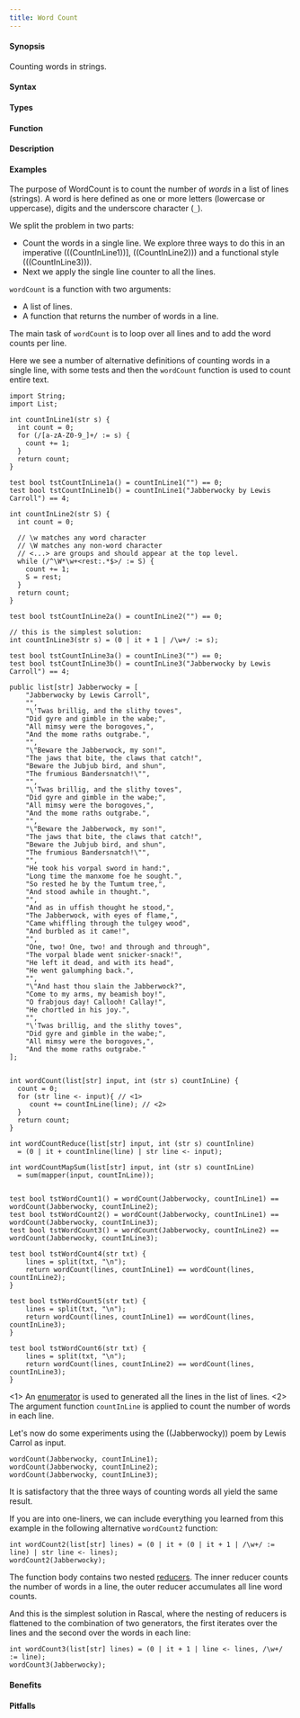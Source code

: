 ```yaml
---
title: Word Count
---
```


#### Synopsis

Counting words in strings.

#### Syntax

#### Types

#### Function

#### Description

#### Examples

The purpose of WordCount is to count the number of _words_ in a list of lines (strings).
A word is here defined as one or more letters (lowercase or uppercase), digits and the underscore character (`_`).

We split the problem in two parts:

*  Count the words in a single line. We explore three ways to do this in an imperative (((CountInLine1))], ((CountInLine2)))
  and a functional style (((CountInLine3))).
*  Next we apply the single line counter to all the lines.


`wordCount` is a function with two arguments:
*  A list of lines.
*  A function that returns the number of words in a line.


The main task of `wordCount` is to loop over all lines and to add the word counts per line.

Here we see a number of alternative definitions of counting words in a single line,
with some tests and then the `wordCount` function is used to count entire text.

```rascal-commands
import String;
import List;

int countInLine1(str s) {
  int count = 0;
  for (/[a-zA-Z0-9_]+/ := s) {
    count += 1;
  }
  return count;
}

test bool tstCountInLine1a() = countInLine1("") == 0;
test bool tstCountInLine1b() = countInLine1("Jabberwocky by Lewis Carroll") == 4;

int countInLine2(str S) {
  int count = 0;

  // \w matches any word character
  // \W matches any non-word character
  // <...> are groups and should appear at the top level.
  while (/^\W*\w+<rest:.*$>/ := S) {
    count += 1;
    S = rest;
  }
  return count;
}

test bool tstCountInLine2a() = countInLine2("") == 0;

// this is the simplest solution:
int countInLine3(str s) = (0 | it + 1 | /\w+/ := s);

test bool tstCountInLine3a() = countInLine3("") == 0;
test bool tstCountInLine3b() = countInLine3("Jabberwocky by Lewis Carroll") == 4;

public list[str] Jabberwocky = [
	"Jabberwocky by Lewis Carroll",
	"",
	"\'Twas brillig, and the slithy toves",
	"Did gyre and gimble in the wabe;",
	"All mimsy were the borogoves,",
	"And the mome raths outgrabe.",
	"",
	"\"Beware the Jabberwock, my son!",
	"The jaws that bite, the claws that catch!",
	"Beware the Jubjub bird, and shun",
	"The frumious Bandersnatch!\"",
	"",
	"\'Twas brillig, and the slithy toves",
	"Did gyre and gimble in the wabe;",
	"All mimsy were the borogoves,",
	"And the mome raths outgrabe.",
	"",
	"\"Beware the Jabberwock, my son!",
	"The jaws that bite, the claws that catch!",
	"Beware the Jubjub bird, and shun",
	"The frumious Bandersnatch!\"",
	"",
	"He took his vorpal sword in hand:",
	"Long time the manxome foe he sought.",
	"So rested he by the Tumtum tree,",
	"And stood awhile in thought.",
	"",
	"And as in uffish thought he stood,",
	"The Jabberwock, with eyes of flame,",
	"Came whiffling through the tulgey wood",
	"And burbled as it came!",
	"",
	"One, two! One, two! and through and through",
	"The vorpal blade went snicker-snack!",
	"He left it dead, and with its head",
	"He went galumphing back.",
	"",
	"\"And hast thou slain the Jabberwock?",
	"Come to my arms, my beamish boy!",
	"O frabjous day! Callooh! Callay!",
	"He chortled in his joy.",
	"",
	"\'Twas brillig, and the slithy toves",
	"Did gyre and gimble in the wabe;",
	"All mimsy were the borogoves,",
	"And the mome raths outgrabe."
];


int wordCount(list[str] input, int (str s) countInLine) {
  count = 0;
  for (str line <- input){ // <1>
     count += countInLine(line); // <2>
  }
  return count;
}

int wordCountReduce(list[str] input, int (str s) countInline)
  = (0 | it + countInline(line) | str line <- input);

int wordCountMapSum(list[str] input, int (str s) countInLine)
  = sum(mapper(input, countInLine));


test bool tstWordCount1() = wordCount(Jabberwocky, countInLine1) == wordCount(Jabberwocky, countInLine2);
test bool tstWordCount2() = wordCount(Jabberwocky, countInLine1) == wordCount(Jabberwocky, countInLine3);
test bool tstWordCount3() = wordCount(Jabberwocky, countInLine2) == wordCount(Jabberwocky, countInLine3);

test bool tstWordCount4(str txt) {
    lines = split(txt, "\n");
    return wordCount(lines, countInLine1) == wordCount(lines, countInLine2);
}    
    
test bool tstWordCount5(str txt) {
    lines = split(txt, "\n"); 
    return wordCount(lines, countInLine1) == wordCount(lines, countInLine3); 
}

test bool tstWordCount6(str txt) {
    lines = split(txt, "\n");  
    return wordCount(lines, countInLine2) == wordCount(lines, countInLine3);
}
```

<1> An [enumerator]((Rascal:Boolean-Enumerator)) is used to generated all the lines in the list of lines.
<2> The argument function `countInLine` is applied to count the number of words in each line.

Let's now do some experiments using the ((Jabberwocky)) poem by Lewis Carrol as input.

```rascal-shell,continue
wordCount(Jabberwocky, countInLine1);
wordCount(Jabberwocky, countInLine2);
wordCount(Jabberwocky, countInLine3);
```
It is satisfactory that the three ways of counting words all yield the same result.

If you are into one-liners, we can include everything you learned from this example
in the following alternative `wordCount2` function:
```rascal-shell,continue
int wordCount2(list[str] lines) = (0 | it + (0 | it + 1 | /\w+/ := line) | str line <- lines);
wordCount2(Jabberwocky);
```
The function body contains two nested [reducers]((Rascal:Expressions-Reducer)).
The inner reducer counts the number of words in a line, the outer reducer accumulates all line word counts.

And this is the simplest solution in Rascal, where the nesting of reducers is flattened to
the combination of two generators, the first iterates over the lines and the second over the words in each line:
```rascal-shell-continue
int wordCount3(list[str] lines) = (0 | it + 1 | line <- lines, /\w+/ := line);
wordCount3(Jabberwocky);
```

#### Benefits

#### Pitfalls

